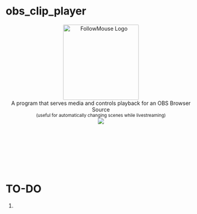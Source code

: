 
# obs_clip_player

<p align="center">
	<img src="https://assets.brimecdn.com/brime/share/2021/12/follow_mouse_256px.png" alt="FollowMouse Logo" align="center" height="200px" style="border-radius: 2px;">
	<br />
	A program that serves media and controls playback for an OBS Browser Source
	<br />
	<sup>
		(useful for automatically changing scenes while livestreaming)
	</sup>
	<br />
	<a href="./LICENSE"><img src="https://img.shields.io/badge/license-MIT-blue.svg"></a>
</p>

<br />
<br />

<br />
<br />
<br />
<br />


# TO-DO
1) 
